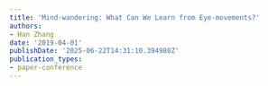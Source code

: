 ```yaml
---
title: 'Mind-wandering: What Can We Learn from Eye-movements?'
authors:
- Han Zhang
date: '2019-04-01'
publishDate: '2025-06-22T14:31:10.394980Z'
publication_types:
- paper-conference
---
```

